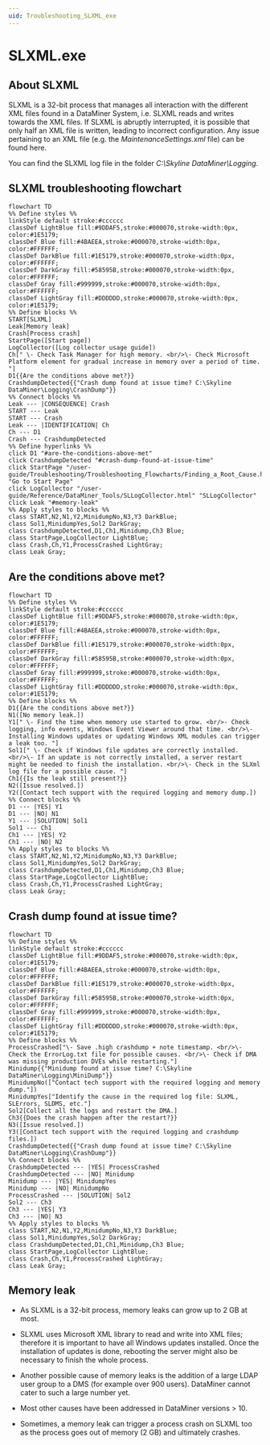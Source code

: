 ```yaml
---
uid: Troubleshooting_SLXML_exe
---
```


# SLXML.exe

## About SLXML

SLXML is a 32-bit process that manages all interaction with the different XML files found in a DataMiner System, i.e. SLXML reads and writes towards the XML files. If SLXML is abruptly interrupted, it is possible that only half an XML file is written, leading to incorrect configuration. Any issue pertaining to an XML file (e.g. the *MaintenanceSettings.xml* file) can be found here.

You can find the SLXML log file in the folder *C:\Skyline DataMiner\Logging*.

## SLXML troubleshooting flowchart

```mermaid
flowchart TD
%% Define styles %%
linkStyle default stroke:#cccccc
classDef LightBlue fill:#9DDAF5,stroke:#000070,stroke-width:0px, color:#1E5179;
classDef Blue fill:#4BAEEA,stroke:#000070,stroke-width:0px, color:#FFFFFF;
classDef DarkBlue fill:#1E5179,stroke:#000070,stroke-width:0px, color:#FFFFFF;
classDef DarkGray fill:#58595B,stroke:#000070,stroke-width:0px, color:#FFFFFF;
classDef Gray fill:#999999,stroke:#000070,stroke-width:0px, color:#FFFFFF;
classDef LightGray fill:#DDDDDD,stroke:#000070,stroke-width:0px, color:#1E5179;
%% Define blocks %%
START[SLXML]
Leak[Memory leak]
Crash[Process crash]
StartPage([Start page])
LogCollector([Log collector usage guide])
Ch[" \- Check Task Manager for high memory. <br/>\- Check Microsoft Platform element for gradual increase in memory over a period of time. "]
D1{{Are the conditions above met?}}
CrashdumpDetected{{"Crash dump found at issue time? C:\Skyline DataMiner\Logging\CrashDump"}}
%% Connect blocks %%
Leak --- |CONSEQUENCE| Crash
START --- Leak
START --- Crash
Leak --- |IDENTIFICATION| Ch
Ch --- D1
Crash --- CrashdumpDetected
%% Define hyperlinks %%
click D1 "#are-the-conditions-above-met"
click CrashdumpDetected "#crash-dump-found-at-issue-time"
click StartPage "/user-guide/Troubleshooting/Troubleshooting_Flowcharts/Finding_a_Root_Cause.html" "Go to Start Page"
click LogCollector "/user-guide/Reference/DataMiner_Tools/SLLogCollector.html" "SLLogCollector"
click Leak "#memory-leak"
%% Apply styles to blocks %%
class START,N2,N1,Y2,MinidumpNo,N3,Y3 DarkBlue;
class Sol1,MinidumpYes,Sol2 DarkGray;
class CrashdumpDetected,D1,Ch1,Minidump,Ch3 Blue;
class StartPage,LogCollector LightBlue;
class Crash,Ch,Y1,ProcessCrashed LightGray;
class Leak Gray;
```

## Are the conditions above met?

```mermaid
flowchart TD
%% Define styles %%
linkStyle default stroke:#cccccc
classDef LightBlue fill:#9DDAF5,stroke:#000070,stroke-width:0px, color:#1E5179;
classDef Blue fill:#4BAEEA,stroke:#000070,stroke-width:0px, color:#FFFFFF;
classDef DarkBlue fill:#1E5179,stroke:#000070,stroke-width:0px, color:#FFFFFF;
classDef DarkGray fill:#58595B,stroke:#000070,stroke-width:0px, color:#FFFFFF;
classDef Gray fill:#999999,stroke:#000070,stroke-width:0px, color:#FFFFFF;
classDef LightGray fill:#DDDDDD,stroke:#000070,stroke-width:0px, color:#1E5179;
%% Define blocks %%
D1{{Are the conditions above met?}}
N1([No memory leak.])
Y1[" \- Find the time when memory use started to grow. <br/>- Check logging, info events, Windows Event Viewer around that time. <br/>\- Installing Windows updates or updating Windows XML modules can trigger a leak too. "]
Sol1[" \- Check if Windows file updates are correctly installed. <br/>\- If an update is not correctly installed, a server restart might be needed to finish the installation. <br/>\- Check in the SLXml log file for a possible cause. "]
Ch1{{Is the leak still present?}}
N2([Issue resolved.])
Y2([Contact tech support with the required logging and memory dump.])
%% Connect blocks %%
D1 --- |YES| Y1
D1 --- |NO| N1
Y1 --- |SOLUTION| Sol1
Sol1 --- Ch1
Ch1 --- |YES| Y2
Ch1 --- |NO| N2
%% Apply styles to blocks %%
class START,N2,N1,Y2,MinidumpNo,N3,Y3 DarkBlue;
class Sol1,MinidumpYes,Sol2 DarkGray;
class CrashdumpDetected,D1,Ch1,Minidump,Ch3 Blue;
class StartPage,LogCollector LightBlue;
class Crash,Ch,Y1,ProcessCrashed LightGray;
class Leak Gray;
```

## Crash dump found at issue time?

```mermaid
flowchart TD
%% Define styles %%
linkStyle default stroke:#cccccc
classDef LightBlue fill:#9DDAF5,stroke:#000070,stroke-width:0px, color:#1E5179;
classDef Blue fill:#4BAEEA,stroke:#000070,stroke-width:0px, color:#FFFFFF;
classDef DarkBlue fill:#1E5179,stroke:#000070,stroke-width:0px, color:#FFFFFF;
classDef DarkGray fill:#58595B,stroke:#000070,stroke-width:0px, color:#FFFFFF;
classDef Gray fill:#999999,stroke:#000070,stroke-width:0px, color:#FFFFFF;
classDef LightGray fill:#DDDDDD,stroke:#000070,stroke-width:0px, color:#1E5179;
%% Define blocks %%
ProcessCrashed["\- Save .high crashdump + note timestamp. <br/>\- Check the ErrorLog.txt file for possible causes. <br/>\- Check if DMA was missing production DVEs while restarting."]
Minidump{{"Minidump found at issue time? C:\Skyline DataMiner\Logging\MiniDump"}}
MinidumpNo(["Contact tech support with the required logging and memory dump."])
MinidumpYes["Identify the cause in the required log file: SLXML, SLErrors, SLDMS, etc."]
Sol2[Collect all the logs and restart the DMA.]
Ch3{{Does the crash happen after the restart?}}
N3([Issue resolved.])
Y3([Contact tech support with the required logging and crashdump files.])
CrashdumpDetected{{"Crash dump found at issue time? C:\Skyline DataMiner\Logging\CrashDump"}}
%% Connect blocks %%
CrashdumpDetected --- |YES| ProcessCrashed
CrashdumpDetected --- |NO| Minidump
Minidump --- |YES| MinidumpYes
Minidump --- |NO| MinidumpNo
ProcessCrashed --- |SOLUTION| Sol2
Sol2 --- Ch3
Ch3 --- |YES| Y3
Ch3 --- |NO| N3
%% Apply styles to blocks %%
class START,N2,N1,Y2,MinidumpNo,N3,Y3 DarkBlue;
class Sol1,MinidumpYes,Sol2 DarkGray;
class CrashdumpDetected,D1,Ch1,Minidump,Ch3 Blue;
class StartPage,LogCollector LightBlue;
class Crash,Ch,Y1,ProcessCrashed LightGray;
class Leak Gray;
```

## Memory leak

- As SLXML is a 32-bit process, memory leaks can grow up to 2 GB at most.

- SLXML uses Microsoft XML library to read and write into XML files; therefore it is important to have all Windows updates installed. Once the installation of updates is done, rebooting the server might also be necessary to finish the whole process.

- Another possible cause of memory leaks is the addition of a large LDAP user group to a DMS (for example over 900 users). DataMiner cannot cater to such a large number yet.

- Most other causes have been addressed in DataMiner versions > 10.

- Sometimes, a memory leak can trigger a process crash on SLXML too as the process goes out of memory (2 GB) and ultimately crashes.
